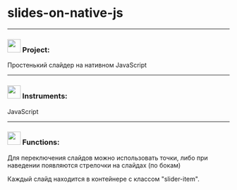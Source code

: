 # slides-on-native-js
 ***
 <h3> <img src="https://github.githubassets.com/images/icons/emoji/unicode/1f4d6.png" width="30"> Project: </h3> Простенький слайдер на нативном JavaScript

***
<h3> <img src="https://avatars.mds.yandex.net/get-pdb/2836229/f8b496c7-d173-449b-b89f-2465e82576ff/s1200?webp=false" width="30"> Instruments: </h3> 
 JavaScript

***
<h3> <img src="https://cdn3.iconfinder.com/data/icons/illustricon-tech/512/development.browser.gears.-512.png" width="30">   Functions: </h3>  

 Для переключения слайдов можно использовать точки, либо при наведении появляются стрелочки на слайдах (по бокам)
 
 Каждый слайд находится в контейнере с классом "slider-item".
